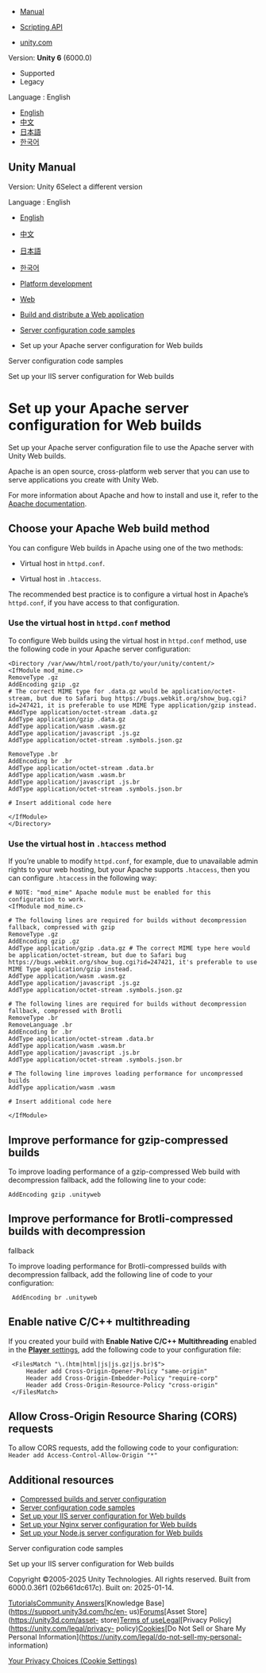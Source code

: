 [](https://docs.unity3d.com)

  * [Manual](../Manual/index.html)
  * [Scripting API](../ScriptReference/index.html)

  * [unity.com](https://unity.com/)

Version: **Unity 6** (6000.0)

  * Supported
  * Legacy

Language : English

  * [English](/Manual/web-server-config-apache.html)
  * [中文](/cn/current/Manual/web-server-config-apache.html)
  * [日本語](/ja/current/Manual/web-server-config-apache.html)
  * [한국어](/kr/current/Manual/web-server-config-apache.html)

[](https://docs.unity3d.com)

## Unity Manual

Version: Unity 6Select a different version

Language : English

  * [English](/Manual/web-server-config-apache.html)
  * [中文](/cn/current/Manual/web-server-config-apache.html)
  * [日本語](/ja/current/Manual/web-server-config-apache.html)
  * [한국어](/kr/current/Manual/web-server-config-apache.html)

  * [Platform development ](PlatformSpecific.html)
  * [Web](webgl.html)
  * [Build and distribute a Web application](webgl-building-distribution.html)
  * [Server configuration code samples](webgl-server-configuration-code-samples.html)
  * Set up your Apache server configuration for Web builds

[](webgl-server-configuration-code-samples.html)

Server configuration code samples

[](web-server-config-iis.html)

Set up your IIS server configuration for Web builds

# Set up your Apache server configuration for Web builds

Set up your Apache server configuration file to use the Apache server with
Unity Web builds.

Apache is an open source, cross-platform web server that you can use to serve
applications you create with Unity Web.

For more information about Apache and how to install and use it, refer to the
[Apache documentation](https://httpd.apache.org/docs/).

## Choose your Apache Web build method

You can configure Web builds in Apache using one of the two methods:

  * Virtual host in `httpd.conf`.

  * Virtual host in `.htaccess`. 

The recommended best practice is to configure a virtual host in Apache’s
`httpd.conf`, if you have access to that configuration.

### Use the virtual host in `httpd.conf` method

To configure Web builds using the virtual host in `httpd.conf` method, use the
following code in your Apache server configuration:

    
    
    <Directory /var/www/html/root/path/to/your/unity/content/>
    <IfModule mod_mime.c>
    RemoveType .gz
    AddEncoding gzip .gz
    # The correct MIME type for .data.gz would be application/octet-stream, but due to Safari bug https://bugs.webkit.org/show_bug.cgi?id=247421, it is preferable to use MIME Type application/gzip instead.
    #AddType application/octet-stream .data.gz
    AddType application/gzip .data.gz
    AddType application/wasm .wasm.gz
    AddType application/javascript .js.gz
    AddType application/octet-stream .symbols.json.gz
    
    RemoveType .br
    AddEncoding br .br
    AddType application/octet-stream .data.br
    AddType application/wasm .wasm.br
    AddType application/javascript .js.br
    AddType application/octet-stream .symbols.json.br
    
    # Insert additional code here
    
    </IfModule>
    </Directory>
    

### Use the virtual host in `.htaccess` method

If you’re unable to modify `httpd.conf`, for example, due to unavailable admin
rights to your web hosting, but your Apache supports `.htaccess`, then you can
configure `.htaccess` in the following way:

    
    
    # NOTE: "mod_mime" Apache module must be enabled for this configuration to work.
    <IfModule mod_mime.c>
    
    # The following lines are required for builds without decompression fallback, compressed with gzip
    RemoveType .gz
    AddEncoding gzip .gz
    AddType application/gzip .data.gz # The correct MIME type here would be application/octet-stream, but due to Safari bug https://bugs.webkit.org/show_bug.cgi?id=247421, it's preferable to use MIME Type application/gzip instead.
    AddType application/wasm .wasm.gz
    AddType application/javascript .js.gz
    AddType application/octet-stream .symbols.json.gz
    
    # The following lines are required for builds without decompression fallback, compressed with Brotli
    RemoveType .br
    RemoveLanguage .br
    AddEncoding br .br
    AddType application/octet-stream .data.br
    AddType application/wasm .wasm.br
    AddType application/javascript .js.br
    AddType application/octet-stream .symbols.json.br
    
    # The following line improves loading performance for uncompressed builds
    AddType application/wasm .wasm
    
    # Insert additional code here
    
    </IfModule>
    

## Improve performance for gzip-compressed builds

To improve loading performance of a gzip-compressed Web build with
decompression fallback, add the following line to your code:

    
    
    AddEncoding gzip .unityweb
    

## Improve performance for Brotli-compressed builds with decompression
fallback

To improve loading performance for Brotli-compressed builds with decompression
fallback, add the following line of code to your configuration:

    
    
     AddEncoding br .unityweb
    

## Enable native C/C++ multithreading

If you created your build with **Enable Native C/C++ Multithreading** enabled
in the [**Player** settings](class-PlayerSettingsWebGL.html), add the
following code to your configuration file:

    
    
     <FilesMatch "\.(htm|html|js|js.gz|js.br)$">
         Header add Cross-Origin-Opener-Policy "same-origin"
         Header add Cross-Origin-Embedder-Policy "require-corp"
         Header add Cross-Origin-Resource-Policy "cross-origin"
     </FilesMatch>
    

## Allow Cross-Origin Resource Sharing (CORS) requests

To allow CORS requests, add the following code to your configuration: ` Header
add Access-Control-Allow-Origin "*" `

## Additional resources

  * [Compressed builds and server configuration](webgl-deploying.html)
  * [Server configuration code samples](webgl-server-configuration-code-samples.html)
  * [Set up your IIS server configuration for Web builds](web-server-config-iis.html)
  * [Set up your Nginx server configuration for Web builds](web-server-config-nginx.html)
  * [Set up your Node.js server configuration for Web builds](web-server-config-nodejs.html)

[](webgl-server-configuration-code-samples.html)

Server configuration code samples

[](web-server-config-iis.html)

Set up your IIS server configuration for Web builds

Copyright ©2005-2025 Unity Technologies. All rights reserved. Built from
6000.0.36f1 (02b661dc617c). Built on: 2025-01-14.

[Tutorials](https://learn.unity.com/)[Community
Answers](https://answers.unity3d.com)[Knowledge
Base](https://support.unity3d.com/hc/en-
us)[Forums](https://forum.unity3d.com)[Asset Store](https://unity3d.com/asset-
store)[Terms of
use](https://docs.unity3d.com/Manual/TermsOfUse.html)[Legal](https://unity.com/legal)[Privacy
Policy](https://unity.com/legal/privacy-
policy)[Cookies](https://unity.com/legal/cookie-policy)[Do Not Sell or Share
My Personal Information](https://unity.com/legal/do-not-sell-my-personal-
information)

[Your Privacy Choices (Cookie Settings)](javascript:void\(0\);)

